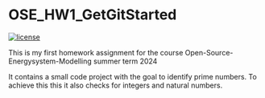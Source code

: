 # OSE_HW1_GetGitStarted

[![license](https://img.shields.io/badge/license-Apache%202.0-black)](https://github.com/alexfroschauer/OSE_HW1_GetGitStarted/blob/main/LICENSE)

This is my first homework assignment for the course Open-Source-Energysystem-Modelling summer term 2024

It contains a small code project with the goal to identify prime numbers. To achieve this this it also checks for integers and natural numbers. 
